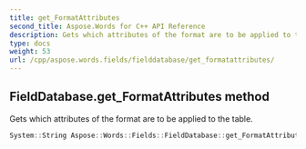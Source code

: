 ```yaml
---
title: get_FormatAttributes
second_title: Aspose.Words for C++ API Reference
description: Gets which attributes of the format are to be applied to the table.
type: docs
weight: 53
url: /cpp/aspose.words.fields/fielddatabase/get_formatattributes/
---
```

## FieldDatabase.get_FormatAttributes method


Gets which attributes of the format are to be applied to the table.

```cpp
System::String Aspose::Words::Fields::FieldDatabase::get_FormatAttributes()
```

